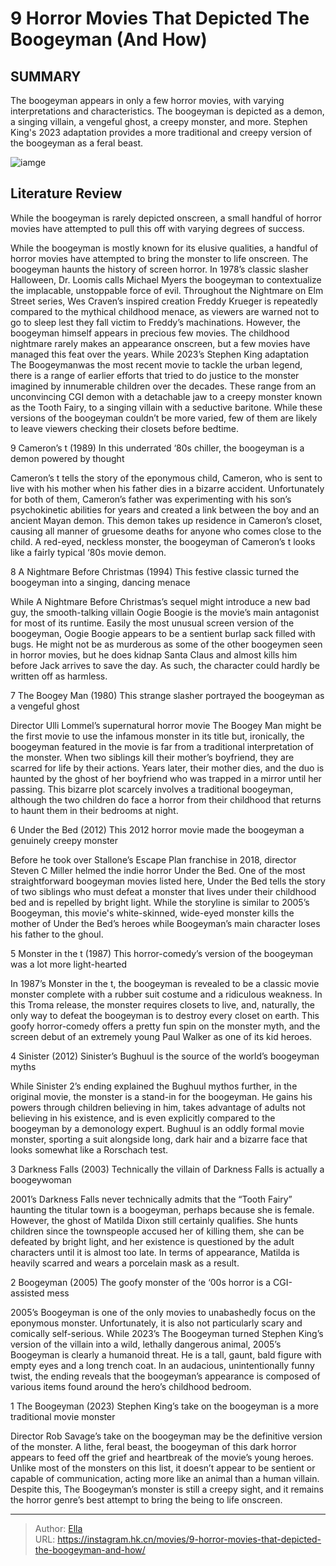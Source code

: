 # 9 Horror Movies That Depicted The Boogeyman (And How)


## SUMMARY 


 The boogeyman appears in only a few horror movies, with varying interpretations and characteristics. 
 The boogeyman is depicted as a demon, a singing villain, a vengeful ghost, a creepy monster, and more. 
 Stephen King&#39;s 2023 adaptation provides a more traditional and creepy version of the boogeyman as a feral beast. 

![iamge](https://static1.srcdn.com/wordpress/wp-content/uploads/2024/01/the-boogeyman-monster-snarls-in-under-the-bed-2012.jpg)

## Literature Review

While the boogeyman is rarely depicted onscreen, a small handful of horror movies have attempted to pull this off with varying degrees of success.




While the boogeyman is mostly known for its elusive qualities, a handful of horror movies have attempted to bring the monster to life onscreen. The boogeyman haunts the history of screen horror. In 1978’s classic slasher Halloween, Dr. Loomis calls Michael Myers the boogeyman to contextualize the implacable, unstoppable force of evil. Throughout the Nightmare on Elm Street series, Wes Craven’s inspired creation Freddy Krueger is repeatedly compared to the mythical childhood menace, as viewers are warned not to go to sleep lest they fall victim to Freddy’s machinations. However, the boogeyman himself appears in precious few movies.
The childhood nightmare rarely makes an appearance onscreen, but a few movies have managed this feat over the years. While 2023’s Stephen King adaptation The Boogeymanwas the most recent movie to tackle the urban legend, there is a range of earlier efforts that tried to do justice to the monster imagined by innumerable children over the decades. These range from an unconvincing CGI demon with a detachable jaw to a creepy monster known as the Tooth Fairy, to a singing villain with a seductive baritone. While these versions of the boogeyman couldn’t be more varied, few of them are likely to leave viewers checking their closets before bedtime.









 








 9  Cameron’s  t (1989) 
In this underrated ‘80s chiller, the boogeyman is a demon powered by thought
        

Cameron’s  t tells the story of the eponymous child, Cameron, who is sent to live with his mother when his father dies in a bizarre accident. Unfortunately for both of them, Cameron’s father was experimenting with his son’s psychokinetic abilities for years and created a link between the boy and an ancient Mayan demon. This demon takes up residence in Cameron’s closet, causing all manner of gruesome deaths for anyone who comes close to the child. A red-eyed, neckless monster, the boogeyman of Cameron’s  t looks like a fairly typical ‘80s movie demon.





 8  A Nightmare Before Christmas (1994) 
This festive classic turned the boogeyman into a singing, dancing menace


 







While A Nightmare Before Christmas’s sequel might introduce a new bad guy, the smooth-talking villain Oogie Boogie is the movie’s main antagonist for most of its runtime. Easily the most unusual screen version of the boogeyman, Oogie Boogie appears to be a sentient burlap sack filled with bugs. He might not be as murderous as some of the other boogeymen seen in horror movies, but he does kidnap Santa Claus and almost kills him before Jack arrives to save the day. As such, the character could hardly be written off as harmless.





 7  The Boogey Man (1980) 
This strange slasher portrayed the boogeyman as a vengeful ghost
        

Director Ulli Lommel’s supernatural horror movie The Boogey Man might be the first movie to use the infamous monster in its title but, ironically, the boogeyman featured in the movie is far from a traditional interpretation of the monster. When two siblings kill their mother’s boyfriend, they are scarred for life by their actions. Years later, their mother dies, and the duo is haunted by the ghost of her boyfriend who was trapped in a mirror until her passing. This bizarre plot scarcely involves a traditional boogeyman, although the two children do face a horror from their childhood that returns to haunt them in their bedrooms at night.





 6  Under the Bed (2012) 
This 2012 horror movie made the boogeyman a genuinely creepy monster
        

Before he took over Stallone’s Escape Plan franchise in 2018, director Steven C Miller helmed the indie horror Under the Bed. One of the most straightforward boogeyman movies listed here, Under the Bed tells the story of two siblings who must defeat a monster that lives under their childhood bed and is repelled by bright light. While the storyline is similar to 2005’s Boogeyman, this movie&#39;s white-skinned, wide-eyed monster kills the mother of Under the Bed’s heroes while Boogeyman’s main character loses his father to the ghoul.





 5  Monster in the  t (1987) 
This horror-comedy’s version of the boogeyman was a lot more light-hearted
        

In 1987’s Monster in the  t, the boogeyman is revealed to be a classic movie monster complete with a rubber suit costume and a ridiculous weakness. In this Troma release, the monster requires closets to live, and, naturally, the only way to defeat the boogeyman is to destroy every closet on earth. This goofy horror-comedy offers a pretty fun spin on the monster myth, and the screen debut of an extremely young Paul Walker as one of its kid heroes.





 4  Sinister (2012) 
Sinister’s Bughuul is the source of the world’s boogeyman myths


 







While Sinister 2’s ending explained the Bughuul mythos further, in the original movie, the monster is a stand-in for the boogeyman. He gains his powers through children believing in him, takes advantage of adults not believing in his existence, and is even explicitly compared to the boogeyman by a demonology expert. Bughuul is an oddly formal movie monster, sporting a suit alongside long, dark hair and a bizarre face that looks somewhat like a Rorschach test.





 3  Darkness Falls (2003) 
Technically the villain of Darkness Falls is actually a boogeywoman
        

2001’s Darkness Falls never technically admits that the “Tooth Fairy” haunting the titular town is a boogeyman, perhaps because she is female. However, the ghost of Matilda Dixon still certainly qualifies. She hunts children since the townspeople accused her of killing them, she can be defeated by bright light, and her existence is questioned by the adult characters until it is almost too late. In terms of appearance, Matilda is heavily scarred and wears a porcelain mask as a result.





 2  Boogeyman (2005) 
The goofy monster of the ‘00s horror is a CGI-assisted mess
        

2005’s Boogeyman is one of the only movies to unabashedly focus on the eponymous monster. Unfortunately, it is also not particularly scary and comically self-serious. While 2023’s The Boogeyman turned Stephen King’s version of the villain into a wild, lethally dangerous animal, 2005’s Boogeyman is clearly a humanoid threat. He is a tall, gaunt, bald figure with empty eyes and a long trench coat. In an audacious, unintentionally funny twist, the ending reveals that the boogeyman’s appearance is composed of various items found around the hero’s childhood bedroom.





 1  The Boogeyman (2023) 
Stephen King’s take on the boogeyman is a more traditional movie monster


 







Director Rob Savage’s take on the boogeyman may be the definitive version of the monster. A lithe, feral beast, the boogeyman of this dark horror appears to feed off the grief and heartbreak of the movie’s young heroes. Unlike most of the monsters on this list, it doesn’t appear to be sentient or capable of communication, acting more like an animal than a human villain. Despite this, The Boogeyman’s monster is still a creepy sight, and it remains the horror genre’s best attempt to bring the being to life onscreen. 

---

> Author: [Ella](https://instagram.hk.cn/)  
> URL: https://instagram.hk.cn/movies/9-horror-movies-that-depicted-the-boogeyman-and-how/  

